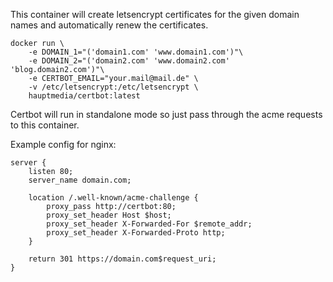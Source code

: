 This container will create letsencrypt certificates for the given domain names
and automatically renew the certificates.

```
docker run \
    -e DOMAIN_1="('domain1.com' 'www.domain1.com')"\
    -e DOMAIN_2="('domain2.com' 'www.domain2.com' 'blog.domain2.com')"\
    -e CERTBOT_EMAIL="your.mail@mail.de" \
    -v /etc/letsencrypt:/etc/letsencrypt \
    hauptmedia/certbot:latest
```

Certbot will run in standalone mode so just pass through the acme requests to this container.

Example config for nginx:

```
server {
    listen 80;
    server_name domain.com;

    location /.well-known/acme-challenge {
        proxy_pass http://certbot:80;
        proxy_set_header Host $host;
        proxy_set_header X-Forwarded-For $remote_addr;
        proxy_set_header X-Forwarded-Proto http;
    }

    return 301 https://domain.com$request_uri;
}
```